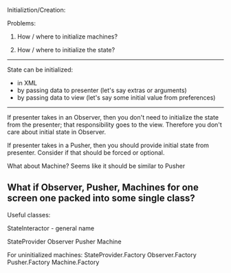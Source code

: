 Initializtion/Creation:

Problems:
1. How / where to initialize machines?

2. How / where to initialize the state?

------
State can be initialized:
  * in XML
  * by passing data to presenter (let's say extras or arguments)
  * by passing data to view (let's say some initial value from preferences)
------
If presenter takes in an Observer,
then you don't need to initialize the state from the presenter;
that responsibility goes to the view.
Therefore you don't care about initial state in Observer.

If presenter takes in a Pusher,
then you should provide initial state from presenter.
Consider if that should be forced or optional.

What about Machine? Seems like it should be similar to Pusher

What if Observer, Pusher, Machines for one screen one packed into some single class?
------
Useful classes:

StateInteractor - general name

StateProvider
Observer
Pusher
Machine

For uninitialized machines:
StateProvider.Factory
Observer.Factory
Pusher.Factory
Machine.Factory